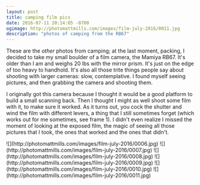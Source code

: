 ```yaml
---
layout: post
title: camping film pics
date: 2016-07-11 20:14:05 -0700
ogimage: http://photomattmills.com/images/film-july-2016/0011.jpg
description: "photos of camping from the RB67"
---
```


These are the _other_ photos from camping; at the last moment, packing, I decided to take my small boulder of a film camera, the Mamiya RB67. It's older than I am and weighs 20 lbs with the mirror prism. It's just on the edge of too heavy to handhold. It's also all those trite things people say about shooting with larger cameras: slow, contemplative. I found myself seeing pictures, and then grabbing the camera and shooting them.

I originally got this camera because I thought it would be a good platform to build a small scanning back. Then I thought I might as well shoot some film with it, to make sure it worked. As it turns out, you cock the shutter and wind the film with different levers, a thing that I still sometimes forget (which works out for me sometimes, see frame 1). I didn't even realize I missed the moment of looking at the exposed film, the magic of seeing all those pictures that I took, the ones that worked and the ones that didn't.
 

<span style="display:block;" class="center">
  ![](http://photomattmills.com/images/film-july-2016/0006.jpg)
![](http://photomattmills.com/images/film-july-2016/0007.jpg)
![](http://photomattmills.com/images/film-july-2016/0008.jpg)
![](http://photomattmills.com/images/film-july-2016/0009.jpg)
![](http://photomattmills.com/images/film-july-2016/0010.jpg)
![](http://photomattmills.com/images/film-july-2016/0011.jpg)
</span>
